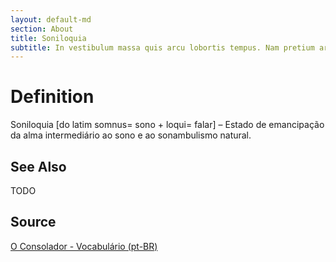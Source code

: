 ```yaml
---
layout: default-md
section: About
title: Soniloquia
subtitle: In vestibulum massa quis arcu lobortis tempus. Nam pretium arcu in odio vulputate luctus.
---
```


# Definition
Soniloquia [do latim somnus= sono + loqui= falar] – Estado de emancipação da alma intermediário ao sono e ao sonambulismo natural.

## See Also
TODO

## Source
[O Consolador - Vocabulário (pt-BR)](http://www.oconsolador.com.br/linkfixo/vocabulario/principal.html)
